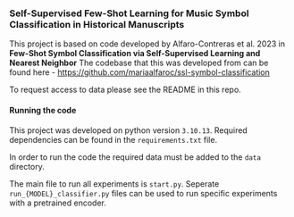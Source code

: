 ### Self-Supervised Few-Shot Learning for Music Symbol Classification in Historical Manuscripts

This project is based on code developed by Alfaro-Contreras et al. 2023 in **Few-Shot Symbol Classification via Self-Supervised Learning and Nearest Neighbor**
The codebase that this was developed from can be found here - https://github.com/mariaalfaroc/ssl-symbol-classification

To request access to data please see the README in this repo.

#### Running the code

This project was developed on python version `3.10.13`. Required dependencies can be found in the `requirements.txt` file.

In order to run the code the required data must be added to the `data` directory.

The main file to run all experiments is `start.py`. Seperate `run_{MODEL}_classifier.py` files can be used to run specific experiments with a pretrained encoder.